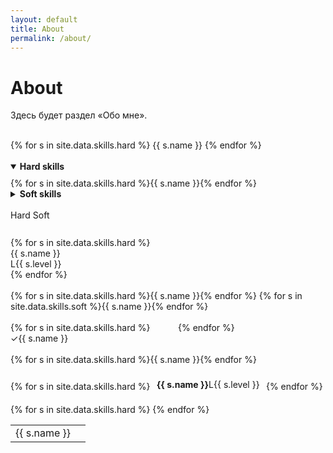 ```yaml
---
layout: default
title: About
permalink: /about/
---
```


<h1>About</h1>
<p>Здесь будет раздел «Обо мне».</p>
<br>
<div class="skills skills-grid">
  {% for s in site.data.skills.hard %}
    <span class="chip tooltip" data-tip="{{ s.note | default: '—' }}">{{ s.name }}</span>
  {% endfor %}
</div>
<br>
<div class="skills">
  <details open><summary><strong>Hard skills</strong></summary>
    <div class="skills-grid" style="margin-top:.6rem">
      {% for s in site.data.skills.hard %}<span class="chip">{{ s.name }}</span>{% endfor %}
    </div>
  </details>
  <details><summary><strong>Soft skills</strong></summary>
    <div class="skills-grid" style="margin-top:.6rem">
      {% for s in site.data.skills.soft %}<span class="chip outline">{{ s.name }}</span>{% endfor %}
    </div>
  </details>
</div>
<br>
<div class="skills">
  <input id="t1" type="radio" name="tab" checked hidden>
  <input id="t2" type="radio" name="tab" hidden>
  <div class="row" style="margin-bottom:.6rem">
    <label class="pill" for="t1">Hard</label>
    <label class="pill" for="t2">Soft</label>
  </div>
  <div style="display: none" class="hard">{% for s in site.data.skills.hard %}<span class="chip"> {{ s.name }}</span>{% endfor %}</div>
  <div style="display: none" class="soft">{% for s in site.data.skills.soft %}<span class="chip outline">{{ s.name }}</span>{% endfor %}</div>
  <style>
    #t1:checked ~ .hard { display:flex; gap:.6rem; flex-wrap:wrap }
    #t1:checked ~ .soft { display:none }
    #t2:checked ~ .hard { display:none }
    #t2:checked ~ .soft { display:flex; gap:.6rem; flex-wrap:wrap }
  </style>
</div>
<br>
<div class="skills">
  {% for s in site.data.skills.hard %}
    <div class="kv fadein" style="animation-delay: {{ forloop.index0 | times: 80 }}ms">
      <div>{{ s.name }}</div><div class="small">L{{ s.level }}</div>
      <div class="bar" style="grid-column:1/-1"><i style="--w: {{ s.level | times: 20 }}%"></i></div>
    </div>
  {% endfor %}
</div>
<br>
<div class="skills hscroll">
  {% for s in site.data.skills.hard %}<span class="chip">{{ s.name }}</span>{% endfor %}
  {% for s in site.data.skills.soft %}<span class="chip outline">{{ s.name }}</span>{% endfor %}
</div>
<br>
<div class="skills" style="columns: 2; column-gap: 2rem">
  {% for s in site.data.skills.hard %}
    <div class="check"><span>✓</span><span>{{ s.name }}</span></div>
  {% endfor %}
</div>
<br>
<div class="skills row">
  {% for s in site.data.skills.hard %}<span class="pill tilt mono">{{ s.name }}</span>{% endfor %}
</div>
<br>
<div class="skills">
  {% for s in site.data.skills.hard %}
    <div class="card" style="display:inline-block; margin:.4rem">
      <div class="row"><strong>{{ s.name }}</strong><span class="small">L{{ s.level }}</span></div>
      <div class="small" style="max-height:0; overflow:hidden; transition:.2s">
        {{ s.note | default: " " }}
      </div>
    </div>
  {% endfor %}
</div>
<script>
document.querySelectorAll('.card').forEach(c=>{
  c.addEventListener('mouseenter',()=>c.lastElementChild.style.maxHeight='4rem');
  c.addEventListener('mouseleave',()=>c.lastElementChild.style.maxHeight='0');
});
</script>
<br>
<table class="skills table">
  <tbody>
    {% for s in site.data.skills.hard %}
      <tr><td>{{ s.name }}</td><td>
        <div class="meter" style="--w: {{ s.level | times: 20 }}%"></div>
      </td></tr>
    {% endfor %}
  </tbody>
</table>
